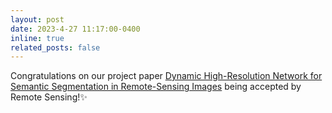 ```yaml
---
layout: post
date: 2023-4-27 11:17:00-0400
inline: true
related_posts: false
---
```


Congratulations on our project paper [Dynamic High-Resolution Network for Semantic Segmentation in Remote-Sensing Images](https://www.mdpi.com/2072-4292/15/9/2293) being accepted by Remote Sensing!✨
